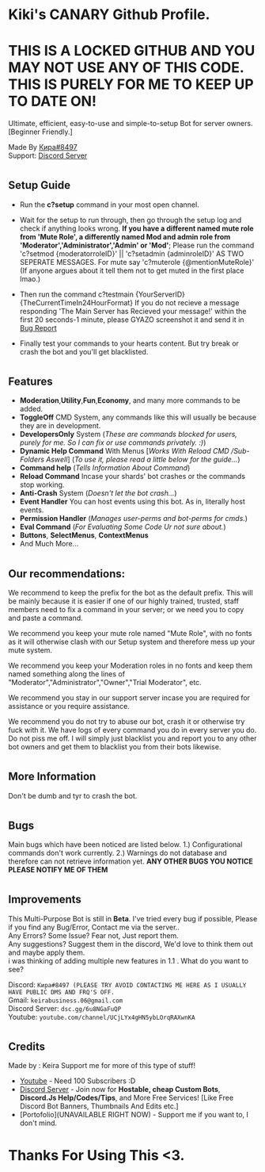 # Kiki's CANARY Github Profile.

# **THIS IS A LOCKED GITHUB AND YOU MAY NOT USE ANY OF THIS CODE. THIS IS PURELY FOR ME TO KEEP UP TO DATE ON!**
Ultimate, efficient, easy-to-use and simple-to-setup Bot for server owners. [Beginner Friendly.] 

Made By [Кира#8497](https://www.youtube.com/channel/UCjLYx4gHN5ybLOrqRAXwnKA)   
Support: [Discord Server](https://dsc.gg/6u8NGaFuQP)

#
## Setup Guide

- Run the **c?setup** command in your most open channel.

- Wait for the setup to run through, then go through the setup log and check if anything looks wrong. **If you have a different named mute role from 'Mute Role', a differently named Mod and admin role from 'Moderator','Administrator','Admin' or 'Mod'**; Please run the command 'c?setmod {moderatorroleID}' || 'c?setadmin {adminroleID}' AS TWO SEPERATE MESSAGES. For mute say 'c?muterole {@mentionMuteRole}' (If anyone argues about it tell them not to get muted in the first place lmao.)

- Then run the command c?testmain {YourServerID} {TheCurrentTimeIn24HourFormat} If you do not recieve a message responding 'The Main Server has Recieved your message!' within the first 20 seconds-1 minute, please GYAZO screenshot it and send it in [Bug Report](https://discordapp.com/channels/932222339653984296/932222339842703409)

- Finally test your commands to your hearts content. But try break or crash the bot and you'll get blacklisted.
#
## Features

- **Moderation**,**Utility**,**Fun**,**Economy**, and many more commands to be added.
- **ToggleOff** CMD System, any commands like this will usually be because they are in development.
- **DevelopersOnly** System (*These are commands blocked for users, purely for me. So I can fix or use commands privately. :)*)
- **Dynamic Help Command** With Menus [*Works With Reload CMD /Sub-Folders Aswell*] (*To use it, please read a little below for the guide...*) 
- **Command help** (*Tells Information About Command*)
- **Reload Command** Incase your shards' bot crashes or the commands stop working.
- **Anti-Crash** System (*Doesn't let the bot crash...*)
- **Event Handler** You can host events using this bot. As in, literally host events. 
- **Permission Handler** (*Manages user-perms and bot-perms for cmds.*)
- **Eval Command** (*For Evaluating Some Code Ur not sure about.*)
- **Buttons**, **SelectMenus**, **ContextMenus**
- And Much More...


#
## Our recommendations:
We recommend to keep the prefix for the bot as the default prefix. This will be mainly because it is easier if one of our highly trained, trusted, staff members need to fix a command in your server; or we need you to copy and paste a command.

We recommend you keep your mute role named "Mute Role", with no fonts as it will otherwise clash with our Setup system and therefore mess up your mute system.

We recommend you keep your Moderation roles in no fonts and keep them named something along the lines of "Moderator","Administrator","Owner","Trial Moderator", etc.

We recommend you stay in our support server incase you are required for assistance or you require assistance.

We recommend you do not try to abuse our bot, crash it or otherwise try fuck with it. We have logs of every command you do in every server you do. Do not piss me off. I will simply just blacklist you and report you to any other bot owners and get them to blacklist you from their bots likewise.
#
## More Information
Don't be dumb and tyr to crash the bot.

#
## Bugs
Main bugs which have been noticed are listed below.
1.) Configurational commands don't work currently.
2.) Warnings do not database and therefore can not retrieve information yet.
**ANY OTHER BUGS YOU NOTICE PLEASE NOTIFY ME OF THEM**

#
## Improvements
This Multi-Purpose Bot is still in **Beta**. I've tried every bug if possible, Please if you find any Bug/Error, Contact me via the server..   
Any Errors? Some Issue? Fear not, Just report them.   
Any suggestions? Suggest them in the discord, We'd love to think them out and maybe apply them.   
i was thinking of adding multiple new features in 1.1 .
What do you want to see?

Discord: `Кира#8497 (PLEASE TRY AVOID CONTACTING ME HERE AS I USUALLY HAVE PUBLIC DMS AND FRQ'S OFF.`  
Gmail: `keirabusiness.06@gmail.com`   
Discord Server: `dsc.gg/6u8NGaFuQP`   
Youtube: `youtube.com/channel/UCjLYx4gHN5ybLOrqRAXwnKA`

#
## Credits
 Made by : Keira 
    Support me for more of this type of stuff!
 
- [Youtube](https://www.youtube.com/channel/UCjLYx4gHN5ybLOrqRAXwnKA) - Need 100 Subscribers :D
- [Discord Server](dsc.gg/6u8NGaFuQP) -  Join now for **Hostable, cheap Custom Bots**, **Discord.Js Help/Codes/Tips**, and More Free Services! [Like Free Discord Bot Banners, Thumbnails And Edits etc.]
- [Portofolio](UNAVAILABLE RIGHT NOW) - Support me if you want to, I don't mind.


#
# Thanks For Using This <3.
